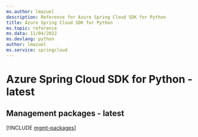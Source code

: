```yaml
---
ms.author: lmazuel
description: Reference for Azure Spring Cloud SDK for Python
title: Azure Spring Cloud SDK for Python
ms.topic: reference
ms.data: 11/04/2022
ms.devlang: python
author: lmazuel
ms.service: springcloud
---
```

# Azure Spring Cloud SDK for Python - latest

## Management packages - latest
[!INCLUDE [mgmt-packages](spring-cloud-mgmt-index.md)]